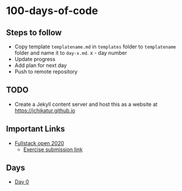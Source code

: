 # 100-days-of-code

## Steps to follow

* Copy template `templatename.md` in `templates` folder to `templatename` folder and name it to `day-x.md`. x - day number
* Update progress
* Add plan for next day
* Push to remote repository

## TODO
* Create a Jekyll content server and host this as a website at https://jchikatur.github.io

## Important Links

- [Fullstack open 2020](https://fullstackopen.com/en/part0/general_info)
  - [Exercise submission link](https://studies.cs.helsinki.fi/stats/courses/fullstackopen)

## Days
- [Day 0](daily_updates/day-0.md)